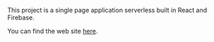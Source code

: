 This project is a single page application serverless built in React and Firebase.

You can find the web site [here](https:/www.studiopozzicommercialisti.it).
 